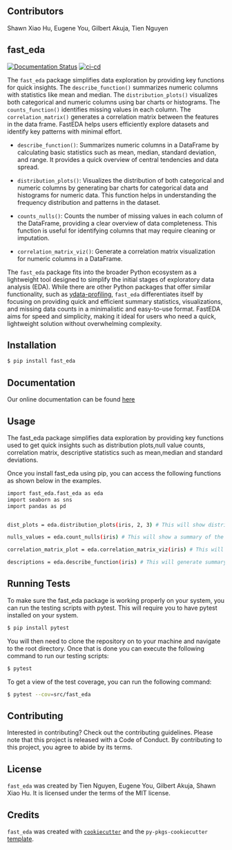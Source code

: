## Contributors 

Shawn Xiao Hu, Eugene You, Gilbert Akuja,  Tien Nguyen

## fast_eda

[![Documentation Status](https://readthedocs.org/projects/fast-eda/badge/?version=latest)](https://fast-eda.readthedocs.io/en/latest/?badge=latest)
[![ci-cd](https://github.com/UBC-MDS/fast_eda/actions/workflows/ci-cd.yml/badge.svg)](https://github.com/UBC-MDS/fast_eda/actions/workflows/ci-cd.yml)

The `fast_eda` package simplifies data exploration by providing key functions for quick insights. The `describe_function()` summarizes numeric columns with statistics like mean and median. The `distribution_plots()` visualizes both categorical and numeric columns using bar charts or histograms. The `counts_function()` identifies missing values in each column. The `correlation_matrix()` generates a correlation matrix between the features in the data frame. FastEDA helps users efficiently explore datasets and identify key patterns with minimal effort. 

- `describe_function()`:
Summarizes numeric columns in a DataFrame by calculating basic statistics such as mean, median, standard deviation, and range. It provides a quick overview of central tendencies and data spread.

- `distribution_plots()`:
Visualizes the distribution of both categorical and numeric columns by generating bar charts for categorical data and histograms for numeric data. This function helps in understanding the frequency distribution and patterns in the dataset.

- `counts_nulls()`:
Counts the number of missing values in each column of the DataFrame, providing a clear overview of data completeness. This function is useful for identifying columns that may require cleaning or imputation.

- `correlation_matrix_viz()`:
Generate a correlation matrix visualization for numeric columns in a DataFrame.

The `fast_eda` package fits into the broader Python ecosystem as a lightweight tool designed to simplify the initial stages of exploratory data analysis (EDA). While there are other Python packages that offer similar functionality, such as [ydata-profiling](https://github.com/ydataai/ydata-profiling), `fast_eda` differentiates itself by focusing on providing quick and efficient summary statistics, visualizations, and missing data counts in a minimalistic and easy-to-use format. FastEDA aims for speed and simplicity, making it ideal for users who need a quick, lightweight solution without overwhelming complexity.

## Installation

```bash
$ pip install fast_eda
```
## Documentation 

Our online documentation can be found [here](https://fast-eda.readthedocs.io/en/latest/?badge=latest)
## Usage

The fast_eda package simplifies data exploration by providing key functions used to get quick insights such as
distribution plots,null value counts, correlation matrix, descriptive statistics such as mean,median and standard deviations. 

Once you install fast_eda using pip, you can access the following functions as shown below in the examples.

``` bash
import fast_eda.fast_eda as eda 
import seaborn as sns 
import pandas as pd 


dist_plots = eda.distribution_plots(iris, 2, 3) # This will show distribution plots of the given dataset 

nulls_values = eda.count_nulls(iris) # This will show a summary of the number of null values in each rows 

correlation_matrix_plot = eda.correlation_matrix_viz(iris) # This will generate the correlation matrix for numeric columns

descriptions = eda.describe_function(iris) # This will generate summary statistics such as mean, medain and standard deviations 

```

## Running Tests
To make sure the fast_eda package is working properly on your system, you can run the testing scripts with pytest. This will require you to have pytest installed on your system.

```bash
$ pip install pytest
```

You will then need to clone the repository on to your machine and navigate to the root directory. Once that is done you can execute the following command to run our testing scripts:

```bash
$ pytest
```

To get a view of the test coverage, you can run the following command:

```bash
$ pytest --cov=src/fast_eda
```

## Contributing

Interested in contributing? Check out the contributing guidelines. Please note that this project is released with a Code of Conduct. By contributing to this project, you agree to abide by its terms.

## License

`fast_eda` was created by Tien Nguyen, Eugene You, Gilbert Akuja, Shawn Xiao Hu. It is licensed under the terms of the MIT license.

## Credits

`fast_eda` was created with [`cookiecutter`](https://cookiecutter.readthedocs.io/en/latest/) and the `py-pkgs-cookiecutter` [template](https://github.com/py-pkgs/py-pkgs-cookiecutter).

